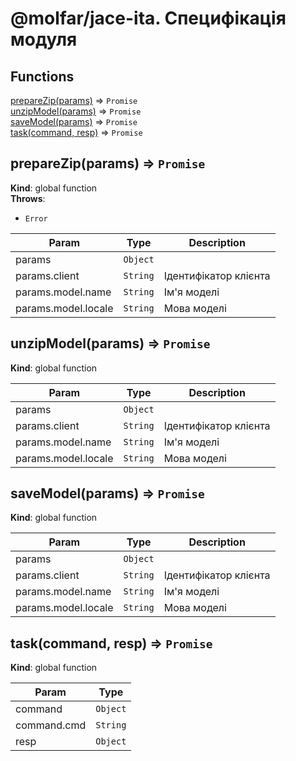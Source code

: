 # @molfar/jace-ita. Специфікація модуля

## Functions

<dl>
<dt><a href="#prepareZip">prepareZip(params)</a> ⇒ <code>Promise</code></dt>
<dd></dd>
<dt><a href="#unzipModel">unzipModel(params)</a> ⇒ <code>Promise</code></dt>
<dd></dd>
<dt><a href="#saveModel">saveModel(params)</a> ⇒ <code>Promise</code></dt>
<dd></dd>
<dt><a href="#task">task(command, resp)</a> ⇒ <code>Promise</code></dt>
<dd></dd>
</dl>

<a name="prepareZip"></a>

## prepareZip(params) ⇒ <code>Promise</code>
**Kind**: global function  
**Throws**:

- <code>Error</code> 


| Param | Type | Description |
| --- | --- | --- |
| params | <code>Object</code> |  |
| params.client | <code>String</code> | Ідентифікатор клієнта |
| params.model.name | <code>String</code> | Ім'я моделі |
| params.model.locale | <code>String</code> | Мова моделі |

<a name="unzipModel"></a>

## unzipModel(params) ⇒ <code>Promise</code>
**Kind**: global function  

| Param | Type | Description |
| --- | --- | --- |
| params | <code>Object</code> |  |
| params.client | <code>String</code> | Ідентифікатор клієнта |
| params.model.name | <code>String</code> | Ім'я моделі |
| params.model.locale | <code>String</code> | Мова моделі |

<a name="saveModel"></a>

## saveModel(params) ⇒ <code>Promise</code>
**Kind**: global function  

| Param | Type | Description |
| --- | --- | --- |
| params | <code>Object</code> |  |
| params.client | <code>String</code> | Ідентифікатор клієнта |
| params.model.name | <code>String</code> | Ім'я моделі |
| params.model.locale | <code>String</code> | Мова моделі |

<a name="task"></a>

## task(command, resp) ⇒ <code>Promise</code>
**Kind**: global function  

| Param | Type |
| --- | --- |
| command | <code>Object</code> | 
| command.cmd | <code>String</code> | 
| resp | <code>Object</code> | 

